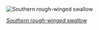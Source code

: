 
![Southern rough-winged swallow](https://upload.wikimedia.org/wikipedia/commons/thumb/8/83/Southern_rough-winged_swallow_%28Stelgidopteryx_ruficollis_ruficollis%29.JPG/525px-Southern_rough-winged_swallow_%28Stelgidopteryx_ruficollis_ruficollis%29.JPG)

*[Southern rough-winged swallow](https://wikipedia.org/wiki/File:Southern_rough-winged_swallow_(Stelgidopteryx_ruficollis_ruficollis).JPG)*

